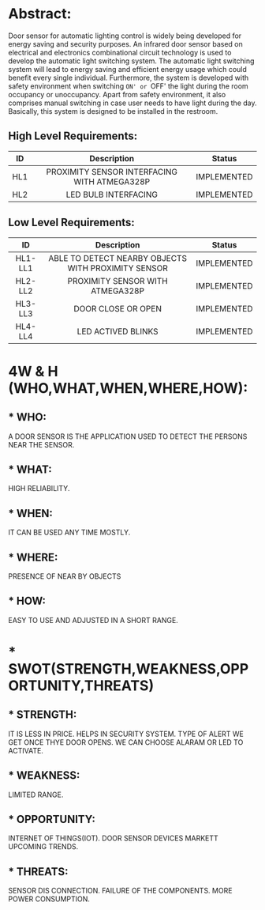 # Abstract:
Door sensor for automatic lighting control is widely being developed for energy saving and security purposes. An infrared door sensor based on electrical and electronics combinational circuit technology is used to develop the automatic light switching system. The automatic light switching system will lead to energy saving and efficient energy usage which could benefit every single individual. Furthermore, the system is developed with safety environment when switching `ON' or `OFF' the light during the room occupancy or unoccupancy. Apart from safety environment, it also comprises manual switching in case user needs to have light during the day. Basically, this system is designed to be installed in the restroom.
## High Level Requirements:
|  ID |                  Description                 | Status      |
|:---:|:--------------------------------------------:|-------------|
| HL1 | PROXIMITY SENSOR INTERFACING WITH ATMEGA328P | IMPLEMENTED |
| HL2 | LED BULB INTERFACING                         | IMPLEMENTED |

## Low Level Requirements:
|    ID   |                     Description                     | Status      |
|:-------:|:---------------------------------------------------:|-------------|
| HL1-LL1 | ABLE TO DETECT NEARBY OBJECTS WITH PROXIMITY SENSOR | IMPLEMENTED |
| HL2-LL2 | PROXIMITY SENSOR WITH ATMEGA328P                    | IMPLEMENTED |
| HL3-LL3 | DOOR CLOSE OR OPEN                                  | IMPLEMENTED |
| HL4-LL4 | LED ACTIVED BLINKS                                  | IMPLEMENTED |
# 4W & H (WHO,WHAT,WHEN,WHERE,HOW):
## * WHO:
A DOOR SENSOR IS THE APPLICATION USED TO DETECT THE PERSONS NEAR THE SENSOR.
## * WHAT:
HIGH RELIABILITY.
## * WHEN:
IT CAN BE USED ANY TIME MOSTLY.
## * WHERE:
PRESENCE OF NEAR BY OBJECTS
## * HOW:
EASY TO USE AND ADJUSTED IN A SHORT RANGE.
# * SWOT(STRENGTH,WEAKNESS,OPPORTUNITY,THREATS)
## * STRENGTH:
IT IS LESS IN PRICE.
HELPS IN SECURITY SYSTEM.
TYPE OF ALERT WE GET ONCE THYE DOOR OPENS.
WE CAN CHOOSE ALARAM OR LED TO ACTIVATE.
## * WEAKNESS:
LIMITED RANGE.
## * OPPORTUNITY:
INTERNET OF THINGS(IOT).
DOOR SENSOR DEVICES MARKETT UPCOMING TRENDS.
## * THREATS:
SENSOR DIS CONNECTION.
FAILURE OF THE COMPONENTS.
MORE POWER CONSUMPTION.
